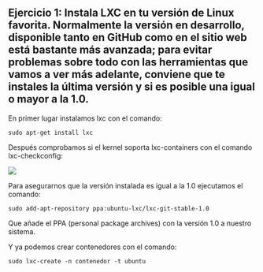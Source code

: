 ## Ejercicio 1: Instala LXC en tu versión de Linux favorita. Normalmente la versión en desarrollo, disponible tanto en GitHub como en el sitio web está bastante más avanzada; para evitar problemas sobre todo con las herramientas que vamos a ver más adelante, conviene que te instales la última versión y si es posible una igual o mayor a la 1.0.


En primer lugar instalamos lxc con el comando:

    sudo apt-get install lxc
  
Después comprobamos si el kernel soporta lxc-containers con el comando lxc-checkconfig:

![](http://googledrive.com/host/0ByKPAGLB_FgcU1E3LVk2dWxsVzA/3-1-1.png)

Para asegurarnos que la versión instalada es igual a la 1.0 ejecutamos el comando:

    sudo add-apt-repository ppa:ubuntu-lxc/lxc-git-stable-1.0

Que añade el PPA (personal package archives) con la versión 1.0 a nuestro sistema.


Y ya podemos crear contenedores con el comando: 

    sudo lxc-create -n contenedor -t ubuntu
